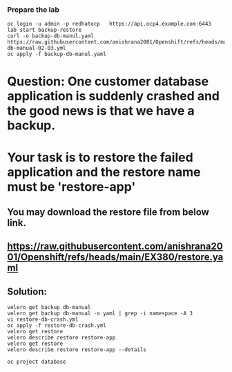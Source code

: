 ### Prepare the lab
```
oc login -u admin -p redhatocp   https://api.ocp4.example.com:6443
lab start backup-restore
curl -o backup-db-manul.yaml https://raw.githubusercontent.com/anishrana2001/Openshift/refs/heads/main/EX380/backup-db-manual-02-03.yml
oc apply -f backup-db-manul.yaml 
```
# Question: One customer database application is suddenly crashed and the good news is that we have a backup. 
# Your task is to restore the failed application and the restore name must be 'restore-app'
## You may download the restore file from below link.
https://raw.githubusercontent.com/anishrana2001/Openshift/refs/heads/main/EX380/restore.yaml
---
## Solution:
```
velero get backup db-manual
velero get backup db-manual -o yaml | grep -i namespace -A 3
vi restore-db-crash.yml 
oc apply -f restore-db-crash.yml 
velero get restore
velero describe restore restore-app
velero get restore
velero describe restore restore-app --details

oc project database 
```

